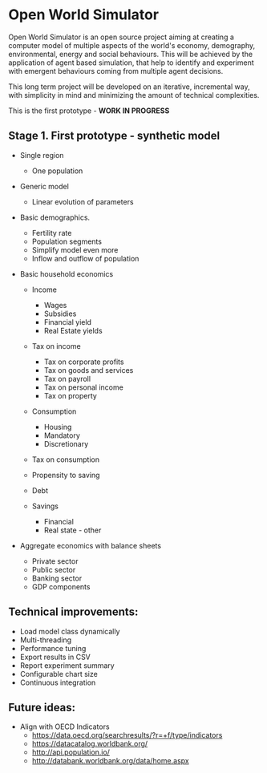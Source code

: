 Open World Simulator
====
Open World Simulator is an open source project aiming at creating a computer model of multiple aspects of the world's economy, demography, environmental, energy and social behaviours. 
This will be achieved by the application of agent based simulation, that help to identify and experiment with emergent 
behaviours coming from multiple agent decisions.

This long term project will be developed on an iterative, incremental way, with simplicity in mind and minimizing the amount of technical complexities.

This is the first prototype - **WORK IN PROGRESS**


Stage 1. First prototype - synthetic model
----
* Single region
  - One population

* Generic model
  - Linear evolution of parameters 

* Basic demographics.
  - Fertility rate
  - Population segments
  - Simplify model even more
  - Inflow and outflow of population
  
* Basic household economics
 
  - Income
    - Wages
    - Subsidies
    - Financial yield
    - Real Estate yields

  - Tax on income
    - Tax on corporate profits
    - Tax on goods and services
    - Tax on payroll
    - Tax on personal income
    - Tax on property
 
  - Consumption
    - Housing
    - Mandatory
    - Discretionary
  
  - Tax on consumption
   
  - Propensity to saving
  
  - Debt
  
  - Savings
    - Financial
    - Real state - other
  
* Aggregate economics with balance sheets
   - Private sector
   - Public sector
   - Banking sector
   - GDP components
   
Technical improvements:
---
* Load model class dynamically
* Multi-threading
* Performance tuning
* Export results in CSV
* Report experiment summary
* Configurable chart size
* Continuous integration

Future ideas:
---
* Align with OECD Indicators
    - https://data.oecd.org/searchresults/?r=+f/type/indicators
    - https://datacatalog.worldbank.org/
    - http://api.population.io/
    - http://databank.worldbank.org/data/home.aspx

